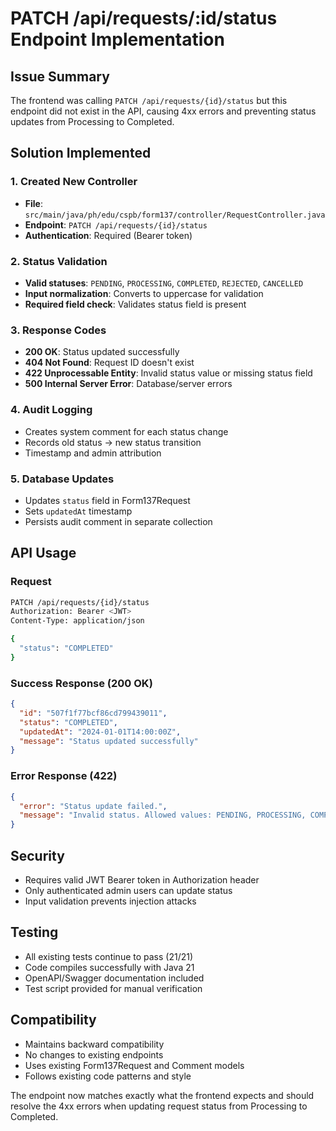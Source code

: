 # PATCH /api/requests/:id/status Endpoint Implementation

## Issue Summary
The frontend was calling `PATCH /api/requests/{id}/status` but this endpoint did not exist in the API, causing 4xx errors and preventing status updates from Processing to Completed.

## Solution Implemented

### 1. Created New Controller
- **File**: `src/main/java/ph/edu/cspb/form137/controller/RequestController.java`
- **Endpoint**: `PATCH /api/requests/{id}/status`
- **Authentication**: Required (Bearer token)

### 2. Status Validation
- **Valid statuses**: `PENDING`, `PROCESSING`, `COMPLETED`, `REJECTED`, `CANCELLED`
- **Input normalization**: Converts to uppercase for validation
- **Required field check**: Validates status field is present

### 3. Response Codes
- **200 OK**: Status updated successfully
- **404 Not Found**: Request ID doesn't exist
- **422 Unprocessable Entity**: Invalid status value or missing status field
- **500 Internal Server Error**: Database/server errors

### 4. Audit Logging
- Creates system comment for each status change
- Records old status → new status transition
- Timestamp and admin attribution

### 5. Database Updates
- Updates `status` field in Form137Request
- Sets `updatedAt` timestamp
- Persists audit comment in separate collection

## API Usage

### Request
```bash
PATCH /api/requests/{id}/status
Authorization: Bearer <JWT>
Content-Type: application/json

{
  "status": "COMPLETED"
}
```

### Success Response (200 OK)
```json
{
  "id": "507f1f77bcf86cd799439011",
  "status": "COMPLETED", 
  "updatedAt": "2024-01-01T14:00:00Z",
  "message": "Status updated successfully"
}
```

### Error Response (422)
```json
{
  "error": "Status update failed.",
  "message": "Invalid status. Allowed values: PENDING, PROCESSING, COMPLETED, REJECTED, CANCELLED"
}
```

## Security
- Requires valid JWT Bearer token in Authorization header
- Only authenticated admin users can update status
- Input validation prevents injection attacks

## Testing
- All existing tests continue to pass (21/21)
- Code compiles successfully with Java 21
- OpenAPI/Swagger documentation included
- Test script provided for manual verification

## Compatibility
- Maintains backward compatibility
- No changes to existing endpoints
- Uses existing Form137Request and Comment models
- Follows existing code patterns and style

The endpoint now matches exactly what the frontend expects and should resolve the 4xx errors when updating request status from Processing to Completed.